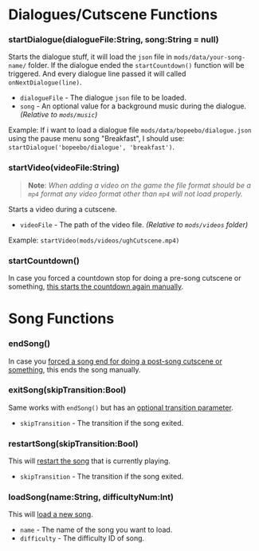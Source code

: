 # Dialogues/Cutscene Functions
### startDialogue(dialogueFile:String, song:String = null)
Starts the dialogue stuff, it will load the `json` file in `mods/data/your-song-name/` folder. If the dialogue ended the `startCountdown()` function will be triggered. And every dialogue line passed it will called `onNextDialogue(line)`.

- `dialogueFile` - The dialogue `json` file to be loaded.
- `song` - An optional value for a background music during the dialogue. _(Relative to `mods/music`)_

Example: If i want to load a dialogue file `mods/data/bopeebo/dialogue.json` using the pause menu song "Breakfast", I should use: `startDialogue('bopeebo/dialogue', 'breakfast')`.

### startVideo(videoFile:String)
> **Note**: _When adding a video on the game the file format should be a `mp4` format any video format other than `mp4` will not load properly._

Starts a video during a cutscene. 

- `videoFile` - The path of the video file. _(Relative to `mods/videos` folder)_

Example: `startVideo(mods/videos/ughCutscene.mp4)`

### startCountdown()
In case you forced a countdown stop for doing a pre-song cutscene or something, <ins>this starts the countdown again manually</ins>.

# Song Functions
### endSong()
In case you <ins>forced a song end for doing a post-song cutscene or something</ins>, this ends the song manually.

### exitSong(skipTransition:Bool)
Same works with `endSong()` but has an <ins>optional transition parameter</ins>.

- `skipTransition` - The transition if the song exited.

### restartSong(skipTransition:Bool)
This will <ins>restart the song</ins> that is currently playing.

- `skipTransition` - The transition if the song exited.

### loadSong(name:String, difficultyNum:Int)
This will <ins>load a new song</ins>.

- `name` - The name of the song you want to load.
- `difficulty` - The difficulty ID of song.